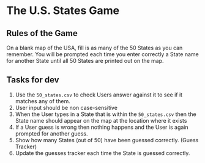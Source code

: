 # The U.S. States Game

## Rules of the Game
On a blank map of the USA, fill is as many of the 50 States as you can remember.
You will be prompted each time you enter correctly a State name for another State until all 50 States are printed out on the map.


## Tasks for dev
1. Use the `50_states.csv` to check Users answer against it to see if it matches any of them.
2. User input should be non case-sensitive
3. When the User types in a State that is within the `50_states.csv` then the State name should appear on the map at the location where it exists
4. If a User guess is wrong then nothing happens and the User is again prompted for another guess.
5. Show how many States (out of 50) have been guessed correctly. (Guess Tracker)
6. Update the guesses tracker each time the State is guessed correctly. 